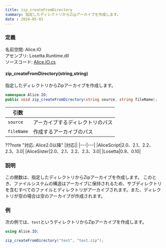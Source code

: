 ```yaml
---
title: zip_createFromDirectory
summary: 指定したディレクトリからZipアーカイブを作成します。
date : 2024-05-01
---
```


### 定義
名前空間: Alice.IO<br/>
アセンブリ: Losetta.Runtime.dll<br/>
ソースコード: [Alice.IO.cs](https://github.com/WSOFT-Project/Losetta/blob/master/Losetta.Runtime/Alice.IO.cs)

#### zip_createFromDirectory(string,string)

指定したディレクトリからZipアーカイブを作成します。

```cs title="AliceScript"
namespace Alice.IO;
public void zip_createFromDirectory(string source, string fileName);
```

|引数| |
|-|-|
|`source`|アーカイブするディレクトリのパス|
|`fileName`|作成するアーカイブのパス|

???note "対応: Alice2.0以降"
    |対応||
    |---|---|
    |AliceScript|2.0、2.1、2.2、2.3、3.0|
    |AliceSister|2.0、2.1、2.2、2.3、3.0|
    |Losetta|0.9、0.10|

### 説明

この関数は、指定したディレクトリからZipアーカイブを作成します。
このとき、ファイルシステムの構造はアーカイブに保持されるため、サブディレクトリを含むすべてのファイルとディレクトリがアーカイブされます。また、ディレクトリが空の場合は空のアーカイブが作成されます。

### 例
次の例では、`test`というディレクトリからZipアーカイブを作成します。

```cs title="AliceScript"
using Alice.IO;

zip_createFromDirectory("test", "test.zip");
```